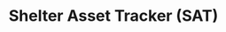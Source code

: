 ---
title: "Shelter Asset Tracker (SAT)"
blurb: "The SAT is an inventory app built around the idea of providing a reliable inventory system for Shelter Nova Scotia employees to be able to organize all their assets."
image: "/images/work5.png"
techUsed: [
"React",
"MySQL",
"Express.js",
"SASS",
"Bootstrap",
"JSON Web Tokens (JWT)"
]
challenges: [
"The most difficult aspect was integrating security and authorization. This included creating user accounts with different  privileges and using JWT."
]
futureImprovements: [
"Add automated alerts such as item expiration.",
"Mobile/tablet friendly interface.",
"Customizable reporting exported as PDFs or spreadsheets."

]
borderColor: "#9C333E"
imageBorderColor: "#00ABC9"
---